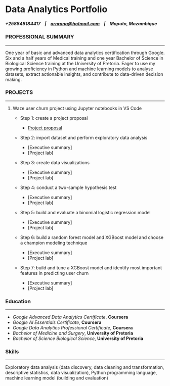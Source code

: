# Data Analytics Portfolio
##### +258848184417&nbsp;&nbsp;&nbsp;&nbsp;|&nbsp;&nbsp;&nbsp;&nbsp;arnrana@hotmail.com&nbsp;&nbsp;&nbsp;&nbsp;|&nbsp;&nbsp;&nbsp;&nbsp;Maputo, Mozambique

### PROFESSIONAL SUMMARY
 ----------
One year of basic and advanced data analytics certification through Google. Six and a half years of Medical training and one year Bachelor of Science in Biological Science training at the University of Pretoria. Eager to use my growing proficiency in Python and machine learning models to analyse datasets, extract actionable insights, and contribute to data-driven decision making.


### PROJECTS
 ----------
1. Waze user churn project using Jupyter notebooks in VS Code
   - Step 1: create a project proposal
     - [Project proposal]()
    
   - Step 2: import dataset and perform exploratory data analysis
     - [Executive summary]
     - [Project lab]
    
   - Step 3: create data visualizations
     - [Executive summary]
     - [Project lab]    
  
   - Step 4: conduct a two-sample hypothesis test
     - [Executive summary]
     - [Project lab]
          
   - Step 5: build and evaluate a binomial logistic regression model
     - [Executive summary]
     - [Project lab]
          
   - Step 6: build a random forest model and XGBoost model and choose a champion modeling technique
     - [Executive summary]
     - [Project lab]
        
   - Step 7: build and tune a XGBoost model and identify most important features in predicting user churn
     - [Executive summary]
     - [Project lab]
         
     
### Education	
 ----------
- *Google Advanced Data Analytics Certificate*, **Coursera**
- *Google AI Essentials Certificate*, **Coursera**
- *Google Data Analytics Professional Certificate*, **Coursera**
- *Bachelor of Medicine and Surgery*, **University of Pretoria**
- *Bachelor of Science Biological Science*, **University of Pretoria**

  
### Skills	
 ----------
Exploratory data analysis (data discovery, data cleaning and transformation, descriptive statistics, data visualization), Python programming language, machine learning model (building and evaluation)
